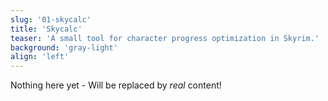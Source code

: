 ```yaml
---
slug: '01-skycalc'
title: 'Skycalc'
teaser: 'A small tool for character progress optimization in Skyrim.'
background: 'gray-light'
align: 'left'
---
```


Nothing here yet - Will be replaced by *real* content!